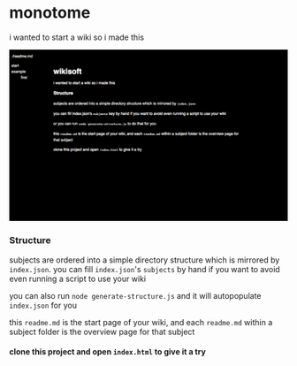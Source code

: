 # monotome

i wanted to start a wiki so i made this

![screenshot](screen.png)

### Structure
subjects are ordered into a simple directory structure which is mirrored by `index.json`. you can fill `index.json`'s `subjects` by hand if you want to avoid even running a script to use your wiki

you can also run `node generate-structure.js` and it will autopopulate `index.json` for you

this `readme.md` is the start page of your wiki, and each `readme.md` within a subject folder is the overview page for
that subject

#### clone this project and open `index.html` to give it a try
